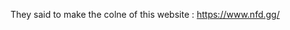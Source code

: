 They said to make the colne of this website : <a href="https://www.nfd.gg/">https://www.nfd.gg/</a>
